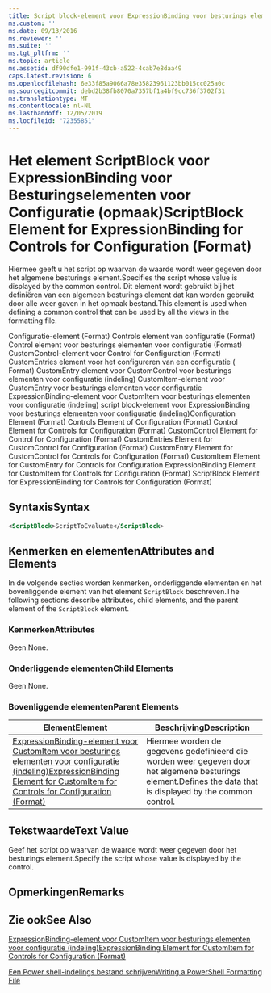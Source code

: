 ```yaml
---
title: Script block-element voor ExpressionBinding voor besturings elementen voor configuratie (indeling) | Microsoft Docs
ms.custom: ''
ms.date: 09/13/2016
ms.reviewer: ''
ms.suite: ''
ms.tgt_pltfrm: ''
ms.topic: article
ms.assetid: df90dfe1-991f-43cb-a522-4cab7e8daa49
caps.latest.revision: 6
ms.openlocfilehash: 6e33f85a9066a78e35823961123bb015cc025a0c
ms.sourcegitcommit: debd2b38fb8070a7357bf1a4bf9cc736f3702f31
ms.translationtype: MT
ms.contentlocale: nl-NL
ms.lasthandoff: 12/05/2019
ms.locfileid: "72355851"
---
```

# <a name="scriptblock-element-for-expressionbinding-for-controls-for-configuration-format"></a><span data-ttu-id="c8d5b-102">Het element ScriptBlock voor ExpressionBinding voor Besturingselementen voor Configuratie (opmaak)</span><span class="sxs-lookup"><span data-stu-id="c8d5b-102">ScriptBlock Element for ExpressionBinding for Controls for Configuration (Format)</span></span>

<span data-ttu-id="c8d5b-103">Hiermee geeft u het script op waarvan de waarde wordt weer gegeven door het algemene besturings element.</span><span class="sxs-lookup"><span data-stu-id="c8d5b-103">Specifies the script whose value is displayed by the common control.</span></span> <span data-ttu-id="c8d5b-104">Dit element wordt gebruikt bij het definiëren van een algemeen besturings element dat kan worden gebruikt door alle weer gaven in het opmaak bestand.</span><span class="sxs-lookup"><span data-stu-id="c8d5b-104">This element is used when defining a common control that can be used by all the views in the formatting file.</span></span>

<span data-ttu-id="c8d5b-105">Configuratie-element (Format) Controls element van configuratie (Format) Control element voor besturings elementen voor configuratie (Format) CustomControl-element voor Control for Configuration (Format) CustomEntries element voor het configureren van een configuratie ( Format) CustomEntry element voor CustomControl voor besturings elementen voor configuratie (indeling) CustomItem-element voor CustomEntry voor besturings elementen voor configuratie ExpressionBinding-element voor CustomItem voor besturings elementen voor configuratie (indeling) script block-element voor ExpressionBinding voor besturings elementen voor configuratie (indeling)</span><span class="sxs-lookup"><span data-stu-id="c8d5b-105">Configuration Element (Format) Controls Element of Configuration (Format) Control Element for Controls for Configuration (Format) CustomControl Element for Control for Configuration (Format) CustomEntries Element for CustomControl for Configuration (Format) CustomEntry Element for CustomControl for Controls for Configuration (Format) CustomItem Element for CustomEntry for Controls for Configuration ExpressionBinding Element for CustomItem for Controls for Configuration (Format) ScriptBlock Element for ExpressionBinding for Controls for Configuration (Format)</span></span>

## <a name="syntax"></a><span data-ttu-id="c8d5b-106">Syntaxis</span><span class="sxs-lookup"><span data-stu-id="c8d5b-106">Syntax</span></span>

```xml
<ScriptBlock>ScriptToEvaluate</ScriptBlock>
```

## <a name="attributes-and-elements"></a><span data-ttu-id="c8d5b-107">Kenmerken en elementen</span><span class="sxs-lookup"><span data-stu-id="c8d5b-107">Attributes and Elements</span></span>

<span data-ttu-id="c8d5b-108">In de volgende secties worden kenmerken, onderliggende elementen en het bovenliggende element van het element `ScriptBlock` beschreven.</span><span class="sxs-lookup"><span data-stu-id="c8d5b-108">The following sections describe attributes, child elements, and the parent element of the `ScriptBlock` element.</span></span>

### <a name="attributes"></a><span data-ttu-id="c8d5b-109">Kenmerken</span><span class="sxs-lookup"><span data-stu-id="c8d5b-109">Attributes</span></span>

<span data-ttu-id="c8d5b-110">Geen.</span><span class="sxs-lookup"><span data-stu-id="c8d5b-110">None.</span></span>

### <a name="child-elements"></a><span data-ttu-id="c8d5b-111">Onderliggende elementen</span><span class="sxs-lookup"><span data-stu-id="c8d5b-111">Child Elements</span></span>

<span data-ttu-id="c8d5b-112">Geen.</span><span class="sxs-lookup"><span data-stu-id="c8d5b-112">None.</span></span>

### <a name="parent-elements"></a><span data-ttu-id="c8d5b-113">Bovenliggende elementen</span><span class="sxs-lookup"><span data-stu-id="c8d5b-113">Parent Elements</span></span>

|<span data-ttu-id="c8d5b-114">Element</span><span class="sxs-lookup"><span data-stu-id="c8d5b-114">Element</span></span>|<span data-ttu-id="c8d5b-115">Beschrijving</span><span class="sxs-lookup"><span data-stu-id="c8d5b-115">Description</span></span>|
|-------------|-----------------|
|[<span data-ttu-id="c8d5b-116">ExpressionBinding-element voor CustomItem voor besturings elementen voor configuratie (indeling)</span><span class="sxs-lookup"><span data-stu-id="c8d5b-116">ExpressionBinding Element for CustomItem for Controls for Configuration (Format)</span></span>](./expressionbinding-element-for-customitem-for-controls-for-configuration-format.md)|<span data-ttu-id="c8d5b-117">Hiermee worden de gegevens gedefinieerd die worden weer gegeven door het algemene besturings element.</span><span class="sxs-lookup"><span data-stu-id="c8d5b-117">Defines the data that is displayed by the common control.</span></span>|

## <a name="text-value"></a><span data-ttu-id="c8d5b-118">Tekstwaarde</span><span class="sxs-lookup"><span data-stu-id="c8d5b-118">Text Value</span></span>

<span data-ttu-id="c8d5b-119">Geef het script op waarvan de waarde wordt weer gegeven door het besturings element.</span><span class="sxs-lookup"><span data-stu-id="c8d5b-119">Specify the script whose value is displayed by the control.</span></span>

## <a name="remarks"></a><span data-ttu-id="c8d5b-120">Opmerkingen</span><span class="sxs-lookup"><span data-stu-id="c8d5b-120">Remarks</span></span>

## <a name="see-also"></a><span data-ttu-id="c8d5b-121">Zie ook</span><span class="sxs-lookup"><span data-stu-id="c8d5b-121">See Also</span></span>

[<span data-ttu-id="c8d5b-122">ExpressionBinding-element voor CustomItem voor besturings elementen voor configuratie (indeling)</span><span class="sxs-lookup"><span data-stu-id="c8d5b-122">ExpressionBinding Element for CustomItem for Controls for Configuration (Format)</span></span>](./expressionbinding-element-for-customitem-for-controls-for-configuration-format.md)

[<span data-ttu-id="c8d5b-123">Een Power shell-indelings bestand schrijven</span><span class="sxs-lookup"><span data-stu-id="c8d5b-123">Writing a PowerShell Formatting File</span></span>](./writing-a-powershell-formatting-file.md)
